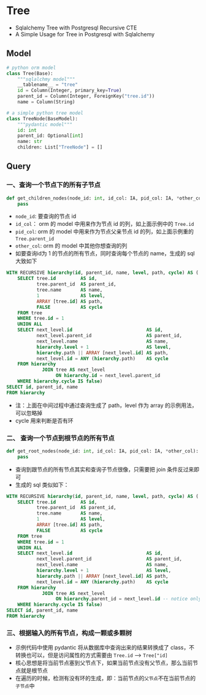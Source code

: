 # Tree

* Sqlalchemy Tree with Postgresql Recursive CTE
* A Simple Usage for Tree in Postgresql with Sqlalchemy

## Model

```py
# python orm model
class Tree(Base):
    """sqlalchmy model"""
    __tablename__ = "tree"
    id = Column(Integer, primary_key=True)
    parent_id = Column(Integer, ForeignKey("tree.id"))
    name = Column(String)
```

```py
# a simple python tree model
class TreeNode(BaseModel):
    """pydantic model"""
    id: int
    parent_id: Optional[int]
    name: str
    children: List["TreeNode"] = []
```

## Query

### 一、查询一个节点下的所有子节点

```py
def get_children_nodes(node_id: int, id_col: IA, pid_col: IA, *other_col):
    pass
```
* `node_id`: 要查询的节点 id
* `id_col`： orm 的 model 中用来作为节点 id 的列，如上面示例中的 `Tree.id`
* `pid_col`: orm 的 model 中用来作为节点父亲节点 id 的列，如上面示例重的 `Tree.parent_id`
* `other_col`: orm 的 model 中其他你想查询的列
* 如要查询id为 1 的节点的所有节点，同时查询每个节点的 name，生成的 sql 大致如下

```sql
WITH RECURSIVE hierarchy(id, parent_id, name, level, path, cycle) AS (
    SELECT tree.id         AS id,
           tree.parent_id  AS parent_id,
           tree.name       AS name,
           1               AS level,
           ARRAY [tree.id] AS path,
           FALSE           AS cycle
    FROM tree
    WHERE tree.id = 1
    UNION ALL
    SELECT next_level.id                           AS id,
           next_level.parent_id                    AS parent_id,
           next_level.name                         AS name,
           hierarchy.level + 1                     AS level,
           hierarchy.path || ARRAY [next_level.id] AS path,
           next_level.id = ANY (hierarchy.path)    AS cycle
    FROM hierarchy
             JOIN tree AS next_level
                  ON hierarchy.id = next_level.parent_id
    WHERE hierarchy.cycle IS false)
SELECT id, parent_id, name
FROM hierarchy
```
* 注：上面在中间过程中通过查询生成了 path，level 作为 array 的示例用法，可以忽略掉
* cycle 用来判断是否有环

### 二、 查询一个节点到根节点的所有节点

```py
def get_root_nodes(node_id: int, id_col: IA, pid_col: IA, *other_col):
    pass
```
* 查询到跟节点的所有节点其实和查询子节点很像，只需要把 join 条件反过来即可
* 生成的 sql 类似如下：

```sql
WITH RECURSIVE hierarchy(id, parent_id, name, level, path, cycle) AS (
    SELECT tree.id         AS id,
           tree.parent_id  AS parent_id,
           tree.name       AS name,
           1               AS level,
           ARRAY [tree.id] AS path,
           FALSE           AS cycle
    FROM tree
    WHERE tree.id = 1
    UNION ALL
    SELECT next_level.id                           AS id,
           next_level.parent_id                    AS parent_id,
           next_level.name                         AS name,
           hierarchy.level + 1                     AS level,
           hierarchy.path || ARRAY [next_level.id] AS path,
           next_level.id = ANY (hierarchy.path)    AS cycle
    FROM hierarchy
             JOIN tree AS next_level
                  ON hierarchy.parent_id = next_level.id -- notice only here is different
    WHERE hierarchy.cycle IS false)
SELECT id, parent_id, name
FROM hierarchy
```
### 三、根据输入的所有节点，构成一颗或多颗树

* 示例代码中使用 pydantic 将从数据库中查询出来的结果转换成了 class，不转换也可以，但是访问属性的方式需要由 `Tree.id` --> `Tree["id]`
* 核心思想是将当前节点塞到父节点下，如果当前节点没有父节点，那么当前节点就是根节点
* 在遍历的时候，检测有没有环的生成，即：当前节点的`父节点`不在当前节点的`子节点`中
